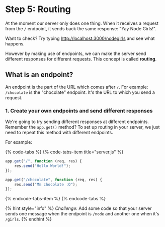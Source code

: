 # Step 5: Routing

At the moment our server only does one thing. When it receives a request from the `/` endpoint, it sends back the same response: "Yay Node Girls!".

Want to check? Try typing [http://localhost:3000/nodegirls](http://localhost:3000/nodegirls) and see what happens.

However by making use of endpoints, we can make the server send different responses for different requests. This concept is called **routing**.

## What is an endpoint?

An endpoint is the part of the URL which comes after `/`. For example: `/chocolate` is the "chocolate" endpoint. It's the URL to which you send a request.

### 1. Create your own endpoints and send different responses

We're going to try sending different responses at different endpoints. Remember the `app.get()` method? To set up routing in your server, we just need to repeat this method with different endpoints.

For example:

{% code-tabs %}
{% code-tabs-item title="server.js" %}
```javascript
app.get("/", function (req, res) {
    res.send("Hello World!");
});

app.get("/chocolate", function (req, res) {
    res.send("Mm chocolate :O");
});
```
{% endcode-tabs-item %}
{% endcode-tabs %}

{% hint style="info" %}
_Challenge:_ Add some code so that your server sends one message when the endpoint is `/node` and another one when it's `/girls`.
{% endhint %}

